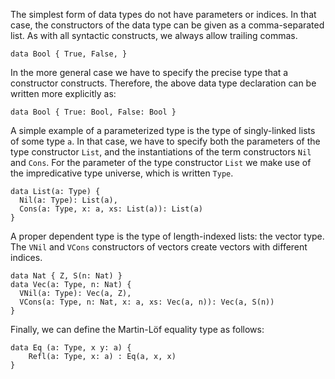 The simplest form of data types do not have parameters or indices.
In that case, the constructors of the data type can be given as a comma-separated list.
As with all syntactic constructs, we always allow trailing commas.

```pol
data Bool { True, False, }
```

In the more general case we have to specify the precise type that a constructor constructs.
Therefore, the above data type declaration can be written more explicitly as:

```pol
data Bool { True: Bool, False: Bool }
```

A simple example of a parameterized type is the type of singly-linked lists of some type `a`.
In that case, we have to specify both the parameters of the type constructor `List`, and the instantiations of the term constructors `Nil` and `Cons`.
For the parameter of the type constructor `List` we make use of the impredicative type universe, which is written `Type`.

```pol
data List(a: Type) {
  Nil(a: Type): List(a),
  Cons(a: Type, x: a, xs: List(a)): List(a)
}
```

A proper dependent type is the type of length-indexed lists: the vector type.
The `VNil` and `VCons` constructors of vectors create vectors with different indices.

```pol
data Nat { Z, S(n: Nat) }
data Vec(a: Type, n: Nat) {
  VNil(a: Type): Vec(a, Z),
  VCons(a: Type, n: Nat, x: a, xs: Vec(a, n)): Vec(a, S(n))
}
```

Finally, we can define the Martin-Löf equality type as follows:

```pol
data Eq (a: Type, x y: a) {
    Refl(a: Type, x: a) : Eq(a, x, x)
}
```
